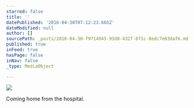 ```yaml
---
starred: false
title: ''
datePublished: '2016-04-30T07:12:23.665Z'
dateModified: null
author: []
sourcePath: _posts/2016-04-30-f9714945-93d8-432f-8f1c-8edc7e03daf6.md
published: true
inFeed: true
hasPage: false
inNav: false
_type: MediaObject

---
```

![](https://the-grid-user-content.s3-us-west-2.amazonaws.com/19ccbd61-fa75-45e7-b42f-ff66432d00f9.jpg)

Coming home from the hospital.